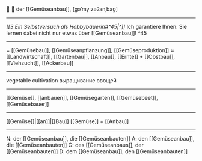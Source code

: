 🥕 🔵 der [[Gemüseanbau]], [ɡəˈmyːzəʔanˌbaʊ̯]

---
*[[3  Ein Selbstversuch als Hobbybäuerin#^45|^]]* Ich garantiere Ihnen: Sie lernen dabei nicht nur etwas über [[Gemüseanbau]]! ^45

---
= [[Gemüsebau]], [[Gemüseanpflanzung]], [[Gemüseproduktion]]
≈ [[Landwirtschaft]], [[Gartenbau]], [[Anbau]], [[Ernte]]
≠ [[Obstbau]], [[Viehzucht]], [[Ackerbau]]

---
vegetable cultivation
выращивание овощей

---
[[Gemüse]], [[anbauen]], [[Gemüsegarten]], [[Gemüsebeet]], [[Gemüsebauer]]

---
[[Gemüse]]|[[an]]|[[Bau]]
[[Gemüse]] + [[Anbau]]


---
N: der [[Gemüseanbau]], die [[Gemüseanbauten]]
A: den [[Gemüseanbau]], die [[Gemüseanbauten]]
G: des [[Gemüseanbaus]], der [[Gemüseanbauten]]
D: dem [[Gemüseanbau]], den [[Gemüseanbauten]]
